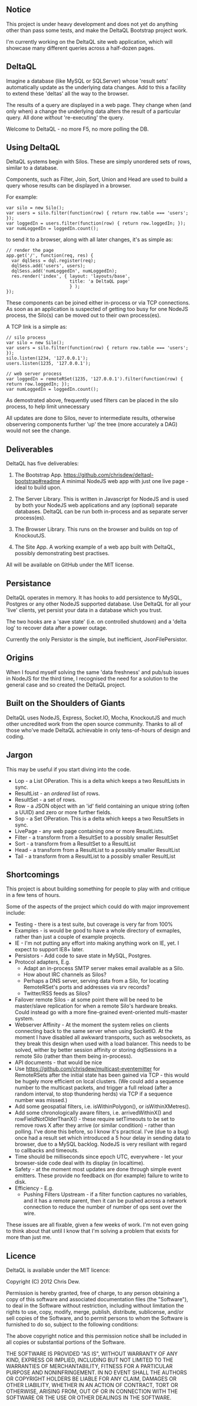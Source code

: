 Notice
------

This project is under heavy development and does not yet do anything other than pass some tests, and make the DeltaQL Bootstrap project work.

I'm currently working on the DeltaQL site web application, which will showcase many different queries across a half-dozen pages.


DeltaQL
-------

Imagine a database (like MySQL or SQLServer) whose 'result sets' automatically update as the underlying data changes.  Add to this a facility to extend these 'deltas' all the way to the browser.

The results of a query are displayed in a web page.  They change when (and only when) a change the underlying data alters the result of a particular query.  All done *without* 're-executing' the query.

Welcome to DeltaQL - no more F5, no more polling the DB.


Using DeltaQL
-------------

DeltaQL systems begin with Silos.  These are simply unordered sets of rows, similar to a database.

Components, such as Filter, Join, Sort, Union and Head are used to build a query whose results can be displayed in a browser.

For example:

    var silo = new Silo();
    var users = silo.filter(function(row) { return row.table === 'users'; });
    var loggedIn = users.filter(function(row) { return row.loggedIn; });
    var numLoggedIn = loggedIn.count();

to send it to a browser, along with all later changes, it's as simple as:

    // render the page
    app.get('/', function(req, res) {
      var dqlSess = dql.register(req);
      dqlSess.add('users', users);
      dqlSess.add('numLoggedIn', numLoggedIn);
      res.render('index', { layout: 'layouts/base',
                            title: 'a DeltaQL page'
                            } );
    });

These components can be joined either in-process or via TCP connections.  As soon as an application is suspected of getting too busy for one NodeJS process, the Silo(s) can be moved out to their own process(es).

A TCP link is a simple as:

    // silo process
    var silo = new Silo();
    var users = silo.filter(function(row) { return row.table === 'users'; });
    silo.listen(1234, '127.0.0.1');
    users.listen(1235, '127.0.0.1');

    // web server process
    var loggedIn = remoteRSet(1235, '127.0.0.1').filter(function(row) { return row.loggedIn; });
    var numLoggedIn = loggedIn.count();

As demostrated above, frequently used filters can be placed in the silo process, to help limit unnecessary 

All updates are done to Silos, never to intermediate results, otherwise observering components further 'up' the tree (more accurately a DAG) would not see the change. 


Deliverables
------------

DeltaQL has five deliverables:

1. The Bootstrap App.  https://github.com/chrisdew/deltaql-bootstrap#readme  A minimal NodeJS web app with just one live page - ideal to build upon.

2. The Server Library.  This is written in Javascript for NodeJS and is used by both your NodeJS web applications and any (optional) separate databases.  DeltaQL can be run both in-process and as separate server process(es).

3. The Browser Library.  This runs on the browser and builds on top of KnockoutJS.

4. The Site App.  A working example of a web app built with DeltaQL, possibly demonstrating best practises.

All will be available on GitHub under the MIT license.


Persistance
-----------

DeltaQL operates in memory.  It has hooks to add persistence to MySQL, Postgres or any other NodeJS supported database.  Use DeltaQL for all your 'live' clients, yet persist your data in a database which you trust.

The two hooks are a 'save state' (i.e. on controlled shutdown) and a 'delta log' to recover data after a power outage.

Currently the only Persistor is the simple, but inefficient, JsonFilePersistor.


Origins
-------

When I found myself solving the same 'data freshness' and pub/sub issues in NodeJS for the third time, I recognised the need for a solution to the general case and so created the DeltaQL project.


Built on the Shoulders of Giants
--------------------------------

DeltaQL uses NodeJS, Express, Socket.IO, Mocha, KnockoutJS and much other uncredited work from the open source community.  Thanks to all of those who've made DeltaQL achievable in only tens-of-hours of design and coding.


Jargon
------

This may be useful if you start diving into the code.

* Lop - a List OPeration.  This is a delta which keeps a two ResultLists in sync.
* ResultList - an *ordered* list of rows.
* ResultSet - a set of rows.
* Row - a JSON object with an 'id' field containing an unique string (often a UUID) and zero or more further fields.
* Sop - a Set OPeration.  This is a delta which keeps a two ResultSets in sync.
* LivePage - any web page containing one or more ResultLists.
* Filter - a transform from a ResultSet to a possibly smaller ResultSet
* Sort - a transform from a ResultSet to a ResultList
* Head - a transform from a ResultList to a possibly smaller ResultList
* Tail - a transform from a ResultList to a possibly smaller ResultList


Shortcomings
-------------

This project is about building something for people to play with and critique in a few tens of hours.

Some of the aspects of the project which could do with major improvement include:

* Testing - there is a test suite, but coverage is very far from 100%
* Examples - is would be good to have a whole directory of exmaples, rather than just a couple of example projects.
* IE - I'm not putting any effort into making anything work on IE, yet.  I expect to support IE8+ later.
* Persistors - Add code to save state in MySQL, Postgres.
* Protocol adapters, E.g.
  * Adapt an in-process SMTP server makes email available as a Silo.
  * How about IRC channels as Silos?
  * Perhaps a DNS server, serving data from a Silo, for locating RemoteRSet's ports and addresses via srv records?
  * Twitter/RSS feeds as Silos?
* Failover remote Silos - at some point there will be need to be master/slave replication for when a remote Silo's hardware breaks.  Could instead go with a more fine-grained event-oriented multi-master system.
* Webserver Affinity - At the moment the system relies on clients connecting back to the same server when using SocketIO.  At the moment I have disabled all awkward transports, such as websockets, as they break this design when used with a load balancer.  This needs to be solved, wither by better session affinity or storing dqlSessions in a remote Silo (rather than them being in-process).
* API documents - that would be nice
* Use https://github.com/chrisdew/multicast-eventemitter for RemoteRSets after the initial state has been gained via TCP - this would be hugely more efficient on local clusters.  (We could add a sequence number to the multicast packets, and trigger a full reload (after a random interval, to stop thundering herds) via TCP if a sequence number was missed.)
* Add some geospatial filters, i.e. isWithinPolygon(), or isWithinXMetres().
* Add some chronologically aware filters, i.e. arrivedWithinX() and rowFieldNotOlderThanX() - these require setTimeouts to be set to remove rows X after they arrive (or similar condition) - rather than polling.  I've done this before, so I know it's practical.  I've (due to a bug) once had a result set which introduced a 5 hour delay in sending data to browser, due to a MySQL backlog.  NodeJS is very resiliant with regard to callbacks and timeouts.
* Time should be milliseconds since epoch UTC, everywhere - let your browser-side code deal with its display (in localtime).
* Safety - at the moment most updates are done through simple event emitters.  These provide no feedback on (for example) failure to write to disk.
* Efficiency - E.g.
  * Pushing Filters Upstream - if a filter function captures no variables, and it has a remote parent, then it can be pushed across a network connection to reduce the number of number of ops sent over the wire.

These issues are all fixable, given a few weeks of work.  I'm not even going to think about that until I know that I'm solving a problem that exists for more than just me.


Licence
-------

DeltaQL is available under the MIT licence:

Copyright (C) 2012 Chris Dew.

Permission is hereby granted, free of charge, to any person obtaining a copy of this software and associated documentation files (the "Software"), to deal in the Software without restriction, including without limitation the rights to use, copy, modify, merge, publish, distribute, sublicense, and/or sell copies of the Software, and to permit persons to whom the Software is furnished to do so, subject to the following conditions:

The above copyright notice and this permission notice shall be included in all copies or substantial portions of the Software.

THE SOFTWARE IS PROVIDED "AS IS", WITHOUT WARRANTY OF ANY KIND, EXPRESS OR IMPLIED, INCLUDING BUT NOT LIMITED TO THE WARRANTIES OF MERCHANTABILITY, FITNESS FOR A PARTICULAR PURPOSE AND NONINFRINGEMENT. IN NO EVENT SHALL THE AUTHORS OR COPYRIGHT HOLDERS BE LIABLE FOR ANY CLAIM, DAMAGES OR OTHER LIABILITY, WHETHER IN AN ACTION OF CONTRACT, TORT OR OTHERWISE, ARISING FROM, OUT OF OR IN CONNECTION WITH THE SOFTWARE OR THE USE OR OTHER DEALINGS IN THE SOFTWARE.
